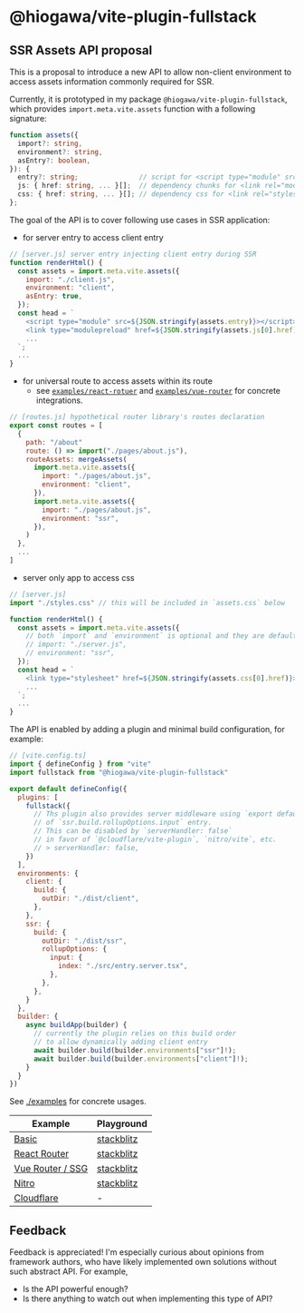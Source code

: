 # @hiogawa/vite-plugin-fullstack

## SSR Assets API proposal

This is a proposal to introduce a new API to allow non-client environment to access assets information commonly required for SSR.

Currently, it is prototyped in my package `@hiogawa/vite-plugin-fullstack`, which provides `import.meta.vite.assets` function with a following signature:

```ts
function assets({
  import?: string,
  environment?: string,
  asEntry?: boolean,
}): {
  entry?: string;               // script for <script type="module" src=...>
  js: { href: string, ... }[];  // dependency chunks for <link rel="modulepreload" href=... />
  css: { href: string, ... }[]; // dependency css for <link rel="stylesheet" href=... />
};
```

The goal of the API is to cover following use cases in SSR application:

- for server entry to access client entry

```js
// [server.js] server entry injecting client entry during SSR
function renderHtml() {
  const assets = import.meta.vite.assets({
    import: "./client.js",
    environment: "client",
    asEntry: true,
  });
  const head = `
    <script type="module" src=${JSON.stringify(assets.entry)}></script>
    <link type="modulepreload" href=${JSON.stringify(assets.js[0].href)}></script>
    ...
  `;
  ...
}
```

- for universal route to access assets within its route
  - see [`examples/react-rotuer`](./examples/react-router) and [`examples/vue-router`](./examples/vue-router) for concrete integrations.

```js
// [routes.js] hypothetical router library's routes declaration
export const routes = [
  {
    path: "/about"
    route: () => import("./pages/about.js"),
    routeAssets: mergeAssets(
      import.meta.vite.assets({
        import: "./pages/about.js",
        environment: "client",
      }),
      import.meta.vite.assets({
        import: "./pages/about.js",
        environment: "ssr",
      }),
    )
  },
  ...
]
```

- server only app to access css

```js
// [server.js]
import "./styles.css" // this will be included in `assets.css` below

function renderHtml() {
  const assets = import.meta.vite.assets({
    // both `import` and `environment` is optional and they are default to current module and environment
    // import: "./server.js",
    // environment: "ssr",
  });
  const head = `
    <link type="stylesheet" href=${JSON.stringify(assets.css[0].href)}></script>
    ...
  `;
  ...
}
```

The API is enabled by adding a plugin and minimal build configuration, for example:

```js
// [vite.config.ts]
import { defineConfig } from "vite"
import fullstack from "@hiogawa/vite-plugin-fullstack"

export default defineConfig({
  plugins: [
    fullstack({
      // Ths plugin also provides server middleware using `export default { fetch }`
      // of `ssr.build.rollupOptions.input` entry.
      // This can be disabled by `serverHandler: false`
      // in favor of `@cloudflare/vite-plugin`, `nitro/vite`, etc.
      // > serverHandler: false,
    })
  ],
  environments: {
    client: {
      build: {
        outDir: "./dist/client",
      },
    },
    ssr: {
      build: {
        outDir: "./dist/ssr",
        rollupOptions: {
          input: {
            index: "./src/entry.server.tsx",
          },
        },
      },
    }
  },
  builder: {
    async buildApp(builder) {
      // currently the plugin relies on this build order
      // to allow dynamically adding client entry
      await builder.build(builder.environments["ssr"]!);
      await builder.build(builder.environments["client"]!);
    }
  }
})
```

See [./examples](./examples) for concrete usages.

| Example | Playground |
| --- | --- |
| [Basic](./examples/basic/) | [stackblitz](https://stackblitz.com/github/hi-ogawa/vite-plugins/tree/main/packages/fullstack/examples/basic) |
| [React Router](./examples/react-router/) | [stackblitz](https://stackblitz.com/github/hi-ogawa/vite-plugins/tree/main/packages/fullstack/examples/react-router) |
| [Vue Router / SSG](./examples/vue-router/) | [stackblitz](https://stackblitz.com/github/hi-ogawa/vite-plugins/tree/main/packages/fullstack/examples/vue-router) |
| [Nitro](https://github.com/hi-ogawa/nitro-vite-examples/tree/10-02-feat_add_vue-router-ssr_example/examples/vue-router-ssr) | [stackblitz](https://stackblitz.com/github/hi-ogawa/nitro-vite-examples/tree/10-02-feat_add_vue-router-ssr_example/examples/vue-router-ssr) |
| [Cloudflare](./examples/cloudflare/) | - |


## Feedback

Feedback is appreciated! I'm especially curious about opinions from framework authors, who have likely implemented own solutions without such abstract API. For example,

- Is the API powerful enough?
- Is there anything to watch out when implementing this type of API?
